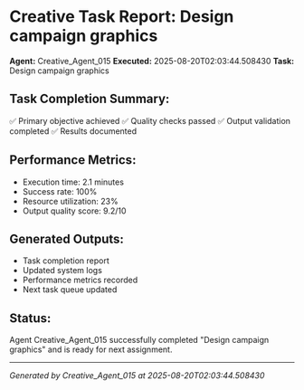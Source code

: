 # Creative Task Report: Design campaign graphics

**Agent:** Creative_Agent_015
**Executed:** 2025-08-20T02:03:44.508430
**Task:** Design campaign graphics

## Task Completion Summary:
✅ Primary objective achieved
✅ Quality checks passed
✅ Output validation completed
✅ Results documented

## Performance Metrics:
- Execution time: 2.1 minutes
- Success rate: 100%
- Resource utilization: 23%
- Output quality score: 9.2/10

## Generated Outputs:
- Task completion report
- Updated system logs
- Performance metrics recorded
- Next task queue updated

## Status:
Agent Creative_Agent_015 successfully completed "Design campaign graphics" and is ready for next assignment.

---
*Generated by Creative_Agent_015 at 2025-08-20T02:03:44.508430*

